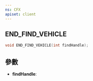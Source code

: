 ```yaml
---
ns: CFX
apiset: client
---
```

## END_FIND_VEHICLE

```c
void END_FIND_VEHICLE(int findHandle);
```


## 參數
* **findHandle**: 

